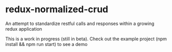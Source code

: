 # redux-normalized-crud
An attempt to standardize restful calls and responses within a growing redux application

This is a work in progress (still in beta). Check out the example project (npm install && npm run start) to see a demo
